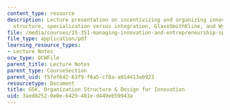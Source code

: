 ```yaml
---
content_type: resource
description: Lecture presentation on incentivizing and organizing innovators, organization
  structure, specialization versus integration, GlaxoSmithKline, and Wyeth.
file: /media/courses/15-351-managing-innovation-and-entrepreneurship-spring-2008/3aed82520e0e6429401ed449eb59943a_12_lec.pdf
file_type: application/pdf
learning_resource_types:
- Lecture Notes
ocw_type: OCWFile
parent_title: Lecture Notes
parent_type: CourseSection
parent_uid: f5fef642-63f9-f6a5-cf8a-a014413ab923
resourcetype: Document
title: GSK, Organization Structure & Design for Innovation
uid: 3aed8252-0e0e-6429-401e-d449eb59943a
---
```

